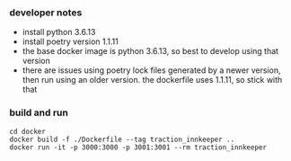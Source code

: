 ### developer notes

- install python 3.6.13
- install poetry version 1.1.11
- the base docker image is python 3.6.13, so best to develop using that version
- there are issues using poetry lock files generated by a newer version, then run using an older version. the dockerfile uses 1.1.11, so stick with that



### build and run
```
cd docker
docker build -f ./Dockerfile --tag traction_innkeeper ..
docker run -it -p 3000:3000 -p 3001:3001 --rm traction_innkeeper
```
